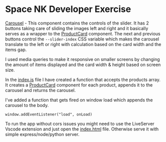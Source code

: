 # Space NK Developer Exercise

[Carousel](Components/Carousel.js) - This component contains the controls of the slider. It has 2 buttons taking care of sliding the images left and right and it basically serves as a wrapper to the [ProductCard](components/ProductCard.js) component. The next and previous buttons control the ```--slider-index``` CSS variable which makes the carousel translate to the left or right with calculation based on the card width and the items gap.

I used media queries to make it responsive on smaller screens by changing the amount of items displayed and the card width & height based on screen size.

In the [index.js](index.js) file I have created a function that accepts the products array.
It creates a [ProductCard](components/ProductCard.js) component for each product, appends it to the carousel and returns the carousel.


I've added a function that gets fired on window load which appends the carousel to the body.

```
window.addEventListener("load", onLoad)
```

To run the app without cors issues you might need to use the LiveServer Vscode extension and just open the [index.html](index.html) file. Otherwise serve it with simple express/node/python server.
